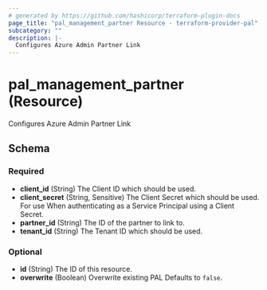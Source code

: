 ```yaml
---
# generated by https://github.com/hashicorp/terraform-plugin-docs
page_title: "pal_management_partner Resource - terraform-provider-pal"
subcategory: ""
description: |-
  Configures Azure Admin Partner Link
---
```


# pal_management_partner (Resource)

Configures Azure Admin Partner Link



<!-- schema generated by tfplugindocs -->
## Schema

### Required

- **client_id** (String) The Client ID which should be used.
- **client_secret** (String, Sensitive) The Client Secret which should be used. For use When authenticating as a Service Principal using a Client Secret.
- **partner_id** (String) The ID of the partner to link to.
- **tenant_id** (String) The Tenant ID which should be used.

### Optional

- **id** (String) The ID of this resource.
- **overwrite** (Boolean) Overwrite existing PAL Defaults to `false`.


